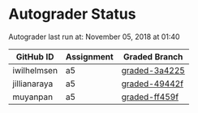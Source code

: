 # Autograder Status
Autograder last run at: November 05, 2018 at 01:40

| GitHub ID | Assignment | Graded Branch |
|-----------|------------|---------------|
| iwilhelmsen | a5 | [graded-3a4225](https://github.com/Fall2018COMP401-001/a5-iwilhelmsen/tree/graded-3a4225) | 
| jillianaraya | a5 | [graded-49442f](https://github.com/Fall2018COMP401-001/a5-jillianaraya/tree/graded-49442f) | 
| muyanpan | a5 | [graded-ff459f](https://github.com/Fall2018COMP401-001/a5-muyanpan/tree/graded-ff459f) | 
